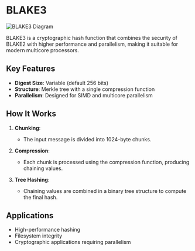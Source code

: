 # BLAKE3

![BLAKE3 Diagram](https://www.researchgate.net/profile/Harris-Michail/publication/228881876/figure/fig4/AS:297457727406080@1447941743454/The-Proposed-Operation-Block-of-RIPEMD-160-algorithm.png)

BLAKE3 is a cryptographic hash function that combines the security of BLAKE2 with higher performance and parallelism, making it suitable for modern multicore processors.

## Key Features

- **Digest Size**: Variable (default 256 bits)
- **Structure**: Merkle tree with a single compression function
- **Parallelism**: Designed for SIMD and multicore parallelism

## How It Works

1. **Chunking**:
   - The input message is divided into 1024-byte chunks.

2. **Compression**:
   - Each chunk is processed using the compression function, producing chaining values.

3. **Tree Hashing**:
   - Chaining values are combined in a binary tree structure to compute the final hash.

## Applications

- High-performance hashing
- Filesystem integrity
- Cryptographic applications requiring parallelism
